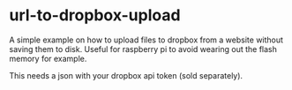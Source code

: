 # url-to-dropbox-upload
A simple example on how to upload files to dropbox from a website without saving them to disk.
Useful for raspberry pi to avoid wearing out the flash memory for example.

This needs a json with your dropbox api token (sold separately).
